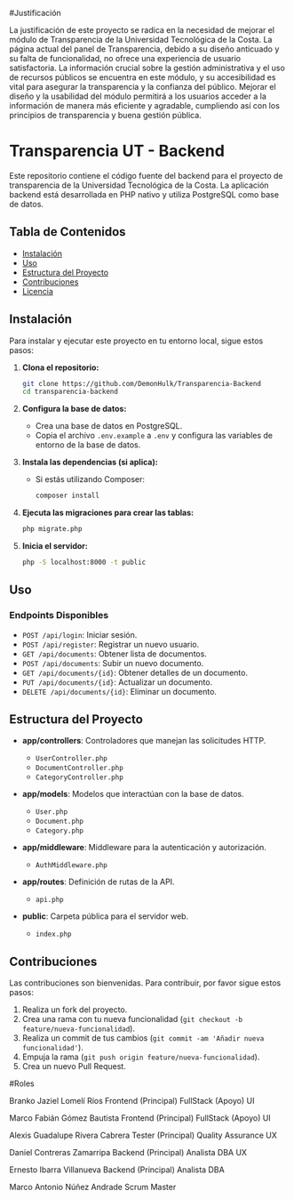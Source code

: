 #Justificación

La justificación de este proyecto se radica en la necesidad de mejorar el módulo de Transparencia de la Universidad Tecnológica de la Costa. La página actual del panel de Transparencia, debido a su diseño anticuado y su falta de funcionalidad, no ofrece una experiencia de usuario satisfactoria. La información crucial sobre la gestión administrativa y el uso de recursos públicos se encuentra en este módulo, y su accesibilidad es vital para asegurar la transparencia y la confianza del público. Mejorar el diseño y la usabilidad del módulo permitirá a los usuarios acceder a la información de manera más eficiente y agradable, cumpliendo así con los principios de transparencia y buena gestión pública.

# Transparencia UT - Backend

Este repositorio contiene el código fuente del backend para el proyecto de transparencia de la Universidad Tecnológica de la Costa. La aplicación backend está desarrollada en PHP nativo y utiliza PostgreSQL como base de datos.

## Tabla de Contenidos

- [Instalación](#instalación)
- [Uso](#uso)
- [Estructura del Proyecto](#estructura-del-proyecto)
- [Contribuciones](#contribuciones)
- [Licencia](#licencia)

## Instalación

Para instalar y ejecutar este proyecto en tu entorno local, sigue estos pasos:

1. **Clona el repositorio:**
    ```sh
    git clone https://github.com/DemonHulk/Transparencia-Backend
    cd transparencia-backend
    ```

2. **Configura la base de datos:**
    - Crea una base de datos en PostgreSQL.
    - Copia el archivo `.env.example` a `.env` y configura las variables de entorno de la base de datos.

3. **Instala las dependencias (si aplica):**
    - Si estás utilizando Composer:
      ```sh
      composer install
      ```

4. **Ejecuta las migraciones para crear las tablas:**
    ```sh
    php migrate.php
    ```

5. **Inicia el servidor:**
    ```sh
    php -S localhost:8000 -t public
    ```

## Uso

### Endpoints Disponibles

- `POST /api/login`: Iniciar sesión.
- `POST /api/register`: Registrar un nuevo usuario.
- `GET /api/documents`: Obtener lista de documentos.
- `POST /api/documents`: Subir un nuevo documento.
- `GET /api/documents/{id}`: Obtener detalles de un documento.
- `PUT /api/documents/{id}`: Actualizar un documento.
- `DELETE /api/documents/{id}`: Eliminar un documento.

## Estructura del Proyecto

- **app/controllers**: Controladores que manejan las solicitudes HTTP.
  - `UserController.php`
  - `DocumentController.php`
  - `CategoryController.php`

- **app/models**: Modelos que interactúan con la base de datos.
  - `User.php`
  - `Document.php`
  - `Category.php`

- **app/middleware**: Middleware para la autenticación y autorización.
  - `AuthMiddleware.php`

- **app/routes**: Definición de rutas de la API.
  - `api.php`

- **public**: Carpeta pública para el servidor web.
  - `index.php`

## Contribuciones

Las contribuciones son bienvenidas. Para contribuir, por favor sigue estos pasos:

1. Realiza un fork del proyecto.
2. Crea una rama con tu nueva funcionalidad (`git checkout -b feature/nueva-funcionalidad`).
3. Realiza un commit de tus cambios (`git commit -am 'Añadir nueva funcionalidad'`).
4. Empuja la rama (`git push origin feature/nueva-funcionalidad`).
5. Crea un nuevo Pull Request.

#Roles

Branko Jaziel Lomelí Ríos
Frontend (Principal)
FullStack (Apoyo)
UI

Marco Fabián Gómez Bautista
Frontend (Principal)
FullStack (Apoyo)
UI

Alexis Guadalupe Rivera Cabrera
Tester (Principal)
Quality Assurance
UX

Daniel Contreras Zamarripa
Backend (Principal)
Analista
DBA
UX

Ernesto Ibarra Villanueva
Backend (Principal)
Analista
DBA

Marco Antonio Núñez Andrade
Scrum Master
